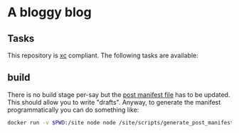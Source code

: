 # A bloggy blog

## Tasks

This repository is [xc](https://xcfile.dev) compliant. The following tasks are available:

## build
There is no build stage per-say but the [post manifest file](./posts/manifest.json) has to be updated. This should allow you to write "drafts". Anyway, to generate the manifest programmatically you can do something like:

```bash
docker run -v $PWD:/site node node /site/scripts/generate_post_manifest.js
```
